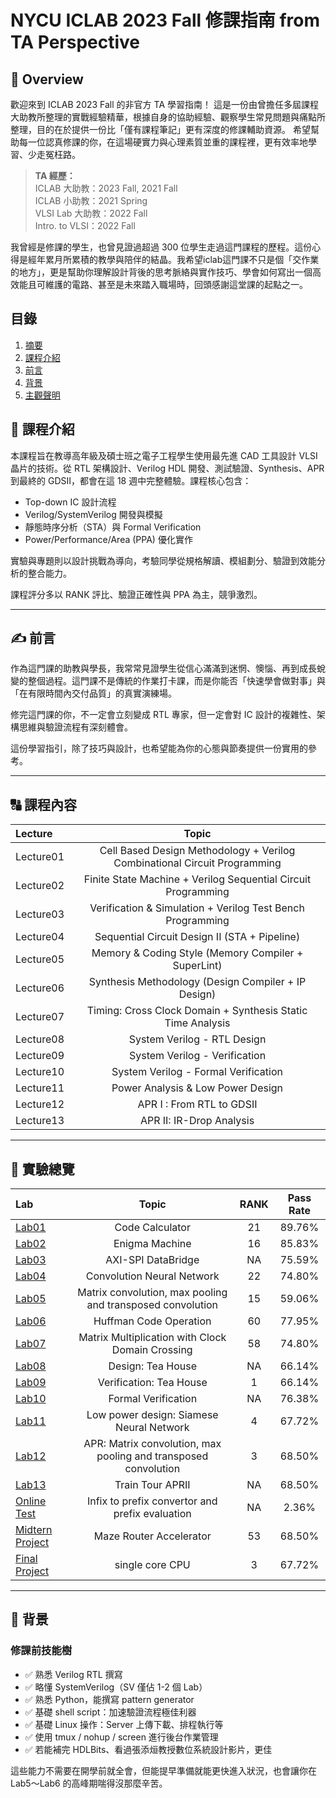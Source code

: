 
# NYCU ICLAB 2023 Fall 修課指南 from TA Perspective


## 🧭 Overview

歡迎來到 ICLAB 2023 Fall 的非官方 TA 學習指南！
這是一份由曾擔任多屆課程大助教所整理的實戰經驗精華，根據自身的協助經驗、觀察學生常見問題與痛點所整理，目的在於提供一份比「僅有課程筆記」更有深度的修課輔助資源。
希望幫助每一位認真修課的你，在這場硬實力與心理素質並重的課程裡，更有效率地學習、少走冤枉路。

> **TA 經歷：**  
> ICLAB 大助教：2023 Fall, 2021 Fall  
> ICLAB 小助教：2021 Spring  
> VLSI Lab 大助教：2022 Fall  
> Intro. to VLSI：2022 Fall


我曾經是修課的學生，也曾見證過超過 300 位學生走過這門課程的歷程。這份心得是經年累月所累積的教學與陪伴的結晶。我希望iclab這門課不只是個「交作業的地方」，更是幫助你理解設計背後的思考脈絡與實作技巧、學會如何寫出一個高效能且可維護的電路、甚至是未來踏入職場時，回頭感謝這堂課的起點之一。


## 目錄
1. [摘要](#摘要)
2. [課程介紹](#課程介紹)
3. [前言](#前言)
4. [背景](#背景)
5. [主觀聲明](#主觀聲明)



## 📘 課程介紹

本課程旨在教導高年級及碩士班之電子工程學生使用最先進 CAD 工具設計 VLSI 晶片的技術。從 RTL 架構設計、Verilog HDL 開發、測試驗證、Synthesis、APR 到最終的 GDSII，都會在這 18 週中完整體驗。課程核心包含：

- Top-down IC 設計流程
- Verilog/SystemVerilog 開發與模擬
- 靜態時序分析（STA）與 Formal Verification
- Power/Performance/Area (PPA) 優化實作

實驗與專題則以設計挑戰為導向，考驗同學從規格解讀、模組劃分、驗證到效能分析的整合能力。

課程評分多以 RANK 評比、驗證正確性與 PPA 為主，競爭激烈。

---

## ✍️ 前言

作為這門課的助教與學長，我常常見證學生從信心滿滿到迷惘、懊惱、再到成長蛻變的整個過程。這門課不是傳統的作業打卡課，而是你能否「快速學會做對事」與「在有限時間內交付品質」的真實演練場。

修完這門課的你，不一定會立刻變成 RTL 專家，但一定會對 IC 設計的複雜性、架構思維與驗證流程有深刻體會。

這份學習指引，除了技巧與設計，也希望能為你的心態與節奏提供一份實用的參考。

---

## 🔠 課程內容

| Lecture | Topic |
|:--|:--:|
|Lecture01|Cell Based Design Methodology + Verilog Combinational Circuit Programming|
|Lecture02|Finite State Machine + Verilog Sequential Circuit Programming |
|Lecture03|Verification & Simulation + Verilog Test Bench Programming |
|Lecture04|Sequential Circuit Design II (STA + Pipeline) |
|Lecture05|Memory & Coding Style (Memory Compiler + SuperLint)|
|Lecture06|Synthesis Methodology (Design Compiler + IP Design)|
|Lecture07|Timing: Cross Clock Domain + Synthesis Static Time Analysis|
|Lecture08|System Verilog - RTL Design|
|Lecture09|System Verilog - Verification|
|Lecture10|System Verilog - Formal Verification|
|Lecture11|Power Analysis & Low Power Design|
|Lecture12|APR I : From RTL to GDSII|
|Lecture13|APR II: IR-Drop Analysis|

---

## 🧪 實驗總覽

| Lab | Topic | RANK | Pass Rate |
|:--|:--:|:--:|:--:|
|[Lab01](<https://github.com/kevin861222/NYCU-ICLAB-2024-Spring/tree/main/Mycode/Lab01_iclab065>)|Code Calculator|21|89.76%|
|[Lab02](<https://github.com/kevin861222/NYCU-ICLAB-2024-Spring/tree/main/Mycode/Lab02_iclab065>)|Enigma Machine|16|85.83%|
|[Lab03](<https://github.com/kevin861222/NYCU-ICLAB-2024-Spring/tree/main/Mycode/Lab03_iclab065>)|AXI-SPI DataBridge|NA|75.59%|
|[Lab04](<https://github.com/kevin861222/NYCU-ICLAB-2024-Spring/tree/main/Mycode/Lab04_iclab065>)|Convolution Neural Network|22|74.80%|
|[Lab05](<https://github.com/kevin861222/NYCU-ICLAB-2024-Spring/tree/main/Mycode/Lab05_iclab065>)|Matrix convolution, max pooling and transposed convolution|15|59.06%|
|[Lab06](<https://github.com/kevin861222/NYCU-ICLAB-2024-Spring/tree/main/Mycode/Lab06_iclab065>)|Huffman Code Operation|60|77.95%|
|[Lab07](<https://github.com/kevin861222/NYCU-ICLAB-2024-Spring/tree/main/Mycode/Lab07_iclab065>)|Matrix Multiplication with Clock Domain Crossing|58|74.80%|
|[Lab08](<https://github.com/kevin861222/NYCU-ICLAB-2024-Spring/tree/main/Mycode/Lab08_iclab065>)|Design: Tea House|NA|66.14%|
|[Lab09](<https://github.com/kevin861222/NYCU-ICLAB-2024-Spring/tree/main/Mycode/Lab09_iclab065>)|Verification: Tea House|1|66.14%|
|[Lab10](<https://github.com/kevin861222/NYCU-ICLAB-2024-Spring/tree/main/Mycode/Lab10_iclab065>)|Formal Verification|NA|76.38%|
|[Lab11](<https://github.com/kevin861222/NYCU-ICLAB-2024-Spring/tree/main/Mycode/Lab11_iclab065>)|Low power design: Siamese Neural Network|4|67.72%|
|[Lab12](<https://github.com/kevin861222/NYCU-ICLAB-2024-Spring/tree/main/Mycode/Lab12_iclab065>)|APR: Matrix convolution, max pooling and transposed convolution|3|68.50%|
|[Lab13](<https://github.com/kevin861222/NYCU-ICLAB-2024-Spring/tree/main/Mycode/Lab13_iclab065>)|Train Tour APRII|NA|68.50%|
|[Online Test](<https://github.com/kevin861222/NYCU-ICLAB-2024-Spring/tree/main/Mycode/OT_iclab065>)|Infix to prefix convertor and prefix evaluation|NA|2.36%|
|[Midtern Project](<https://github.com/kevin861222/NYCU-ICLAB-2024-Spring/tree/main/Mycode/Midterm_Project_iclab065>)|Maze Router Accelerator|53|68.50%|
|[Final Project](<https://github.com/kevin861222/NYCU-ICLAB-2024-Spring/tree/main/Mycode/Final_Project>)|single core CPU|3|67.72%|

---

## 🎯 背景

### 修課前技能樹

- ✅ 熟悉 Verilog RTL 撰寫
- ✅ 略懂 SystemVerilog（SV 僅佔 1-2 個 Lab）
- ✅ 熟悉 Python，能撰寫 pattern generator
- ✅ 基礎 shell script：加速驗證流程極佳利器
- ✅ 基礎 Linux 操作：Server 上傳下載、排程執行等
- ✅ 使用 tmux / nohup / screen 進行後台作業管理
- ✅ 若能補完 HDLBits、看過張添烜教授數位系統設計影片，更佳

這些能力不需要在開學前就全會，但能提早準備就能更快進入狀況，也會讓你在 Lab5～Lab6 的高峰期喘得沒那麼辛苦。




